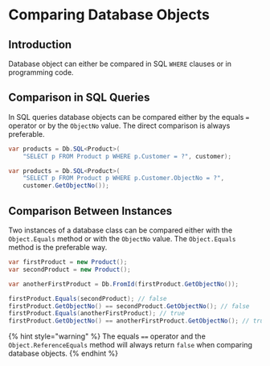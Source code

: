 # Comparing Database Objects

## Introduction <a id="comparison-in-sql-queries"></a>

Database object can either be compared in SQL `WHERE` clauses or in programming code. 

## Comparison in SQL Queries <a id="comparison-in-sql-queries"></a>

In SQL queries database objects can be compared either by the equals `=` operator or by the `ObjectNo` value. The direct comparison is always preferable.

```csharp
var products = Db.SQL<Product>(
    "SELECT p FROM Product p WHERE p.Customer = ?", customer);
```

```csharp
var products = Db.SQL<Product>(
    "SELECT p FROM Product p WHERE p.Customer.ObjectNo = ?",
    customer.GetObjectNo());
```

## Comparison Between Instances <a id="comparison-between-instances"></a>

Two instances of a database class can be compared either with the `Object.Equals` method or with the `ObjectNo` value. The `Object.Equals` method is the preferable way.

```csharp
var firstProduct = new Product();
var secondProduct = new Product();

var anotherFirstProduct = Db.FromId(firstProduct.GetObjectNo());

firstProduct.Equals(secondProduct); // false
firstProduct.GetObjectNo() == secondProduct.GetObjectNo(); // false
firstProduct.Equals(anotherFirstProduct); // true
firstProduct.GetObjectNo() == anotherFirstProduct.GetObjectNo(); // true
```

{% hint style="warning" %}
The equals `==` operator and the `Object.ReferenceEquals` method will always return `false` when comparing database objects.
{% endhint %}

